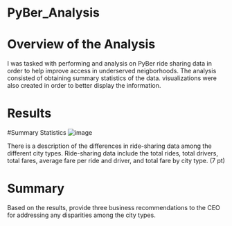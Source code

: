 # PyBer_Analysis


# Overview of the Analysis
I was tasked with performing and analysis on PyBer ride sharing data in order to help improve access in underserved neigborhoods. The analysis consisted of obtaining summary statistics of the data.
visualizations were also created in order to better display the information.

# Results
 #Summary Statistics
![image](https://user-images.githubusercontent.com/111592990/202876122-0609b8b0-0a2a-4bd6-bb36-58bb429d8d09.png)


There is a description of the differences in ride-sharing data among the different city types. Ride-sharing data include the total rides, total drivers, total fares, average fare per ride and driver, and total fare by city type. (7 pt)


# Summary
Based on the results, provide three business recommendations to the CEO for addressing any disparities among the city types.
